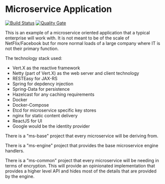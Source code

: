Microservice Application
========================

[![Build Status](https://travis-ci.org/trajano/app-ms.svg?branch=master)](https://travis-ci.org/trajano/app-ms) [![Quality Gate](https://sonarqube.com/api/badges/gate?key=net.trajano.ms.app:app-ms)](https://sonarqube.com/dashboard?id=net.trajano.ms.app:app-ms)

This is an example of a microservice oriented application that a typical enterprise will work with.  It is not meant to be of the scale of NetFlix/Facebook but for more normal loads of a large company where IT is not their primary function.

The technology stack used:

- Vert.X as the reactive framework
- Netty (part of Vert.X) as the web server and client technology
- RESTEasy for JAX-RS
- Spring for depdency injection
- Spring-Data for persistence
- Hazelcast for any caching requirements
- Docker
- Docker-Compose
- Etcd for microservice specific key stores
- nginx for static content delivery
- ReactJS for UI
- Google would be the identity provider

There is a "ms-base" project that every microservice will be deriving from.

There is a "ms-engine" project that provides the base microservice engine handlers.

There is a "ms-common" project that every microservice will be needing in terms of encryption.  This will provide an opinionated implementation that provides a higher level API and hides most of the details that are provided by the engine.